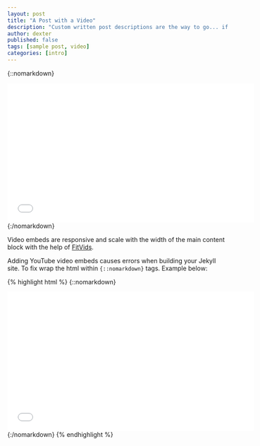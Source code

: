 ```yaml
---
layout: post
title: "A Post with a Video"
description: "Custom written post descriptions are the way to go... if you're not lazy."
author: dexter
published: false
tags: [sample post, video]
categories: [intro]
---
```


{::nomarkdown}
<iframe width="560" height="315" src="//www.youtube.com/embed/XV7WW0bDy9c" frameborder="0" allowfullscreen></iframe>
{:/nomarkdown}

Video embeds are responsive and scale with the width of the main content block with the help of [FitVids](http://fitvidsjs.com/).

Adding YouTube video embeds causes errors when building your Jekyll site. To fix wrap the html within `{::nomarkdown}` tags. Example below:

{% highlight html %}
{::nomarkdown}
<iframe width="560" height="315" src="//www.youtube.com/embed/XV7WW0bDy9c" frameborder="0" allowfullscreen></iframe>
{:/nomarkdown}
{% endhighlight %}

